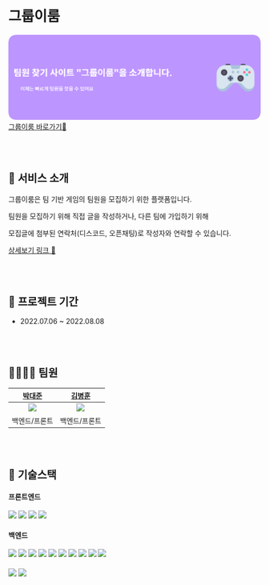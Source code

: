 # 그룹이룸

![main.png](main.png)
[그룹이룸 바로가기🔗](http://3.36.206.91/)

<br><br>
## 🙌 서비스 소개 
그룹이룸은 팀 기반 게임의 팀원을 모집하기 위한 플랫폼입니다.

팀원을 모집하기 위해 직접 글을 작성하거나, 다른 팀에 가입하기 위해

모집글에 첨부된 연락처(디스코드, 오픈채팅)로 작성자와 연락할 수 있습니다.

[상세보기 링크 🔗](https://1drv.ms/p/s!AuJ-4-uBRTtH-1R-o_URurlMRyYR?e=CSZNLJ)


<br><br>
## 📆 프로젝트 기간
- 2022.07.06 ~ 2022.08.08


<br><br>
## 👨‍👨‍👦‍👦️ 팀원

|                        [박대준](https://github.com/pt807)                      |                        [김병훈](https://github.com/hunbk)                        |
|:-----------------------------------------------------------------------------:|:-----------------------------------------------------------------------------:|
| <img src="https://avatars.githubusercontent.com/u/63392063?v=4" width=100px/> | <img src="https://avatars.githubusercontent.com/u/52270259?v=4" width=100px/> |
|                                    백엔드/프론트                                    |                                    백엔드/프론트                                    |


<br><br>
## 🔨 기술스택

#### 프론트엔드
<div>
    <img src="https://img.shields.io/badge/HTML5-E34F26?style=for-the-badge&logo=HTML5&logoColor=white">
    <img src="https://img.shields.io/badge/CSS3-1572B6?style=for-the-badge&logo=css3&logoColor=white">
    <img src="https://img.shields.io/badge/Javascript-F7DF1E?style=for-the-badge&logo=Javascript&logoColor=white">
    <img src="https://img.shields.io/badge/Thymeleaf-005F0F?style=for-the-badge&logo=Thymeleaf&logoColor=white">
</div>

#### 백엔드
<div>
    <img src="https://img.shields.io/badge/java-007396?style=for-the-badge&logo=java&logoColor=white">
    <img src="https://img.shields.io/badge/Spring Boot-6DB33F?style=for-the-badge&logo=SpringBoot&logoColor=white">
    <img src="https://img.shields.io/badge/Spring Security-6DB33F?style=for-the-badge&logo=Spring Security&logoColor=white">
    <img src="https://img.shields.io/badge/oauth2-345?style=for-the-badge&logo=oauth2&logoColor=white">
    <img src="https://img.shields.io/badge/MariaDB-003545?style=for-the-badge&logo=MariaDB&logoColor=white">
    <img src="https://img.shields.io/badge/H2-003?style=for-the-badge&logo=H2&logoColor=white">
    <img src="https://img.shields.io/badge/Hibernate-59666C?style=for-the-badge&logo=Hibernate&logoColor=white">
    <img src="https://img.shields.io/badge/amazons3-569A31?style=for-the-badge&logo=amazons3&logoColor=white">
    <img src="https://img.shields.io/badge/amazonec2-FF9900?style=for-the-badge&logo=amazonEC2&logoColor=white">
    <img src="https://img.shields.io/badge/amazonrds-527FFF?style=for-the-badge&logo=amazonrds&logoColor=white">
    

</div>

#### 
<div>
    <img src="https://img.shields.io/badge/Git-F05032?style=for-the-badge&logo=Git&logoColor=white"> 
    <img src="https://img.shields.io/badge/GitHub-181717?style=for-the-badge&logo=GitHub&logoColor=white"> 
</div>
<br><br>
